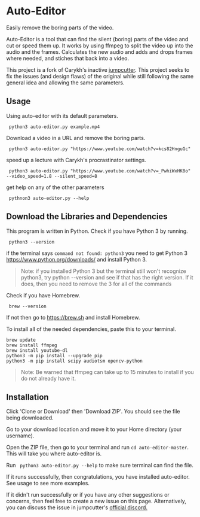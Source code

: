 # Auto-Editor
Easily remove the boring parts of the video.

Auto-Editor is a tool that can find the silent (boring) parts of the video and cut or speed them up. 
It works by using ffmpeg to split the video up into the audio and the frames. Calculates the new audio and adds and drops frames where needed, and stiches that back into a video.

This project is a fork of Carykh's inactive [jumpcutter](https://github.com/carykh/jumpcutter). This project seeks to fix the issues (and design flaws) of the original while still following the same general idea and allowing the same parameters.

## Usage
Using auto-editor with its default parameters.

``` python3 auto-editor.py example.mp4```

Download a video in a URL and remove the boring parts.

``` python3 auto-editor.py "https://www.youtube.com/watch?v=kcs82HnguGc"```

speed up a lecture with Carykh's procrastinator settings.

``` python3 auto-editor.py "https://www.youtube.com/watch?v=_PwhiWxHK8o" --video_speed=1.8 --silent_speed=8```

get help on any of the other parameters

``` pythnon3 auto-editor.py --help```

## Download the Libraries and Dependencies
This program is written in Python. Check if you have Python 3 by running.

``` python3 --version```

if the terminal says ```command not found: python3``` you need to get Python 3 https://www.python.org/downloads/ and install Python 3.

> Note: if you installed Python 3 but the terminal still won't recognize python3, try python --version and see if that has the right version. If it does, then you need to remove the 3 for all of the commands

Check if you have Homebrew.

``` brew --version```

If not then go to https://brew.sh and install Homebrew.

To install all of the needed dependencies, paste this to your terminal.
``` 
brew update
brew install ffmpeg
brew install youtube-dl
python3 -m pip install --upgrade pip
python3 -m pip install scipy audiotsm opencv-python
```
> Note: Be warned that ffmpeg can take up to 15 minutes to install if you do not already have it.
## Installation

Click 'Clone or Download' then 'Download ZIP'. You should see the file being downloaded. 

Go to your download location and move it to your Home directory (your username). 

Open the ZIP file, then go to your terminal and run ```cd auto-editor-master```. This will take you where auto-editor is.

Run  ``` python3 auto-editor.py --help``` to make sure terminal can find the file.

If it runs successfully, then congratulations, you have installed auto-editor. See usage to see more examples.

If it didn't run successfully or if you have any other suggestions or concerns, then feel free to create a new issue on this page. Alternatively, you can discuss the issue in jumpcutter's [official discord.](https://discord.gg/2snkzhy)
